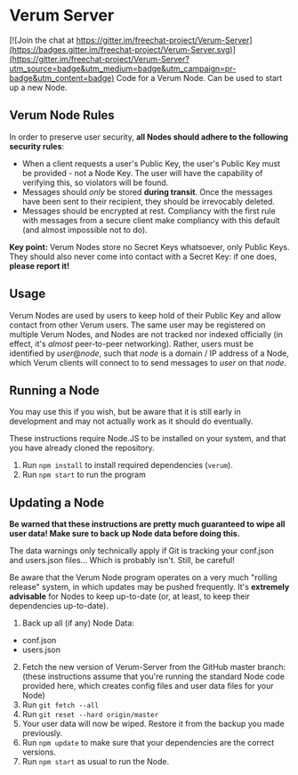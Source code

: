 # Verum Server

[![Join the chat at https://gitter.im/freechat-project/Verum-Server](https://badges.gitter.im/freechat-project/Verum-Server.svg)](https://gitter.im/freechat-project/Verum-Server?utm_source=badge&utm_medium=badge&utm_campaign=pr-badge&utm_content=badge)
Code for a Verum Node. Can be used to start up a new Node.

## Verum Node Rules
In order to preserve user security, **all Nodes should adhere to the following security rules**:

- When a client requests a user's Public Key, the user's Public Key must be provided - not a Node Key. The user will have the capability of verifying this, so violators will be found.
- Messages should *only* be stored **during transit**. Once the messages have been sent to their recipient, they should be irrevocably deleted.
- Messages should be encrypted at rest. Compliancy with the first rule with messages from a secure client make compliancy with this default (and almost impossible not to do).

**Key point:** Verum Nodes store no Secret Keys whatsoever, only Public Keys. They should also never come into contact with a Secret Key: if one does, **please report it!**

## Usage

Verum Nodes are used by users to keep hold of their Public Key and allow contact from other Verum users. The same user may be registered on multiple Verum Nodes, and Nodes are not tracked nor indexed officially (in effect, it's _almost_ peer-to-peer networking). Rather, users must be identified by _user_@_node_, such that _node_ is a domain / IP address of a Node, which Verum clients will connect to to send messages to _user_ on that _node_.

## Running a Node

You may use this if you wish, but be aware that it is still early in development and may not actually work as it should do eventually.

These instructions require Node.JS to be installed on your system, and that you have already cloned the repository.

1. Run `npm install` to install required dependencies (`verum`).
2. Run `npm start` to run the program

## Updating a Node

**Be warned that these instructions are pretty much guaranteed to wipe all user data! Make sure to back up Node data before doing this.**

The data warnings only technically apply if Git is tracking your conf.json and users.json files... Which is probably isn't. Still, be careful!

Be aware that the Verum Node program operates on a very much "rolling release" system, in which updates may be pushed frequently. It's **extremely advisable** for Nodes to keep up-to-date (or, at least, to keep their dependencies up-to-date).

1. Back up all (if any) Node Data:
  - conf.json
  - users.json
2. Fetch the new version of Verum-Server from the GitHub master branch: (these instructions assume that you're running the standard Node code provided here, which creates config files and user data files for your Node)
  1. Run `git fetch --all`
  2. Run `git reset --hard origin/master`
3. Your user data will now be wiped. Restore it from the backup you made previously.
4. Run `npm update` to make sure that your dependencies are the correct versions.
4. Run `npm start` as usual to run the Node.
